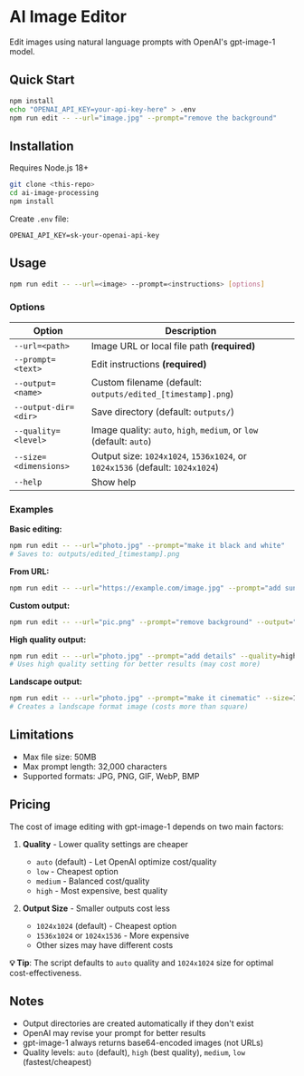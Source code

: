 # AI Image Editor

Edit images using natural language prompts with OpenAI's gpt-image-1 model.

## Quick Start

```bash
npm install
echo "OPENAI_API_KEY=your-api-key-here" > .env
npm run edit -- --url="image.jpg" --prompt="remove the background"
```

## Installation

Requires Node.js 18+

```bash
git clone <this-repo>
cd ai-image-processing
npm install
```

Create `.env` file:
```
OPENAI_API_KEY=sk-your-openai-api-key
```

## Usage

```bash
npm run edit -- --url=<image> --prompt=<instructions> [options]
```

### Options

| Option | Description |
|--------|-------------|
| `--url=<path>` | Image URL or local file path **(required)** |
| `--prompt=<text>` | Edit instructions **(required)** |
| `--output=<name>` | Custom filename (default: `outputs/edited_[timestamp].png`) |
| `--output-dir=<dir>` | Save directory (default: `outputs/`) |
| `--quality=<level>` | Image quality: `auto`, `high`, `medium`, or `low` (default: `auto`) |
| `--size=<dimensions>` | Output size: `1024x1024`, `1536x1024`, or `1024x1536` (default: `1024x1024`) |
| `--help` | Show help |

### Examples

**Basic editing:**
```bash
npm run edit -- --url="photo.jpg" --prompt="make it black and white"
# Saves to: outputs/edited_[timestamp].png
```

**From URL:**
```bash
npm run edit -- --url="https://example.com/image.jpg" --prompt="add sunset"
```

**Custom output:**
```bash
npm run edit -- --url="pic.png" --prompt="remove background" --output="transparent.png" --output-dir="./edited"
```

**High quality output:**
```bash
npm run edit -- --url="photo.jpg" --prompt="add details" --quality=high
# Uses high quality setting for better results (may cost more)
```

**Landscape output:**
```bash
npm run edit -- --url="photo.jpg" --prompt="make it cinematic" --size=1536x1024
# Creates a landscape format image (costs more than square)
```


## Limitations

- Max file size: 50MB
- Max prompt length: 32,000 characters
- Supported formats: JPG, PNG, GIF, WebP, BMP

## Pricing

The cost of image editing with gpt-image-1 depends on two main factors:

1. **Quality** - Lower quality settings are cheaper
   - `auto` (default) - Let OpenAI optimize cost/quality
   - `low` - Cheapest option
   - `medium` - Balanced cost/quality
   - `high` - Most expensive, best quality

2. **Output Size** - Smaller outputs cost less
   - `1024x1024` (default) - Cheapest option
   - `1536x1024` or `1024x1536` - More expensive
   - Other sizes may have different costs

**💡 Tip**: The script defaults to `auto` quality and `1024x1024` size for optimal cost-effectiveness.

## Notes

- Output directories are created automatically if they don't exist
- OpenAI may revise your prompt for better results
- gpt-image-1 always returns base64-encoded images (not URLs)
- Quality levels: `auto` (default), `high` (best quality), `medium`, `low` (fastest/cheapest)


